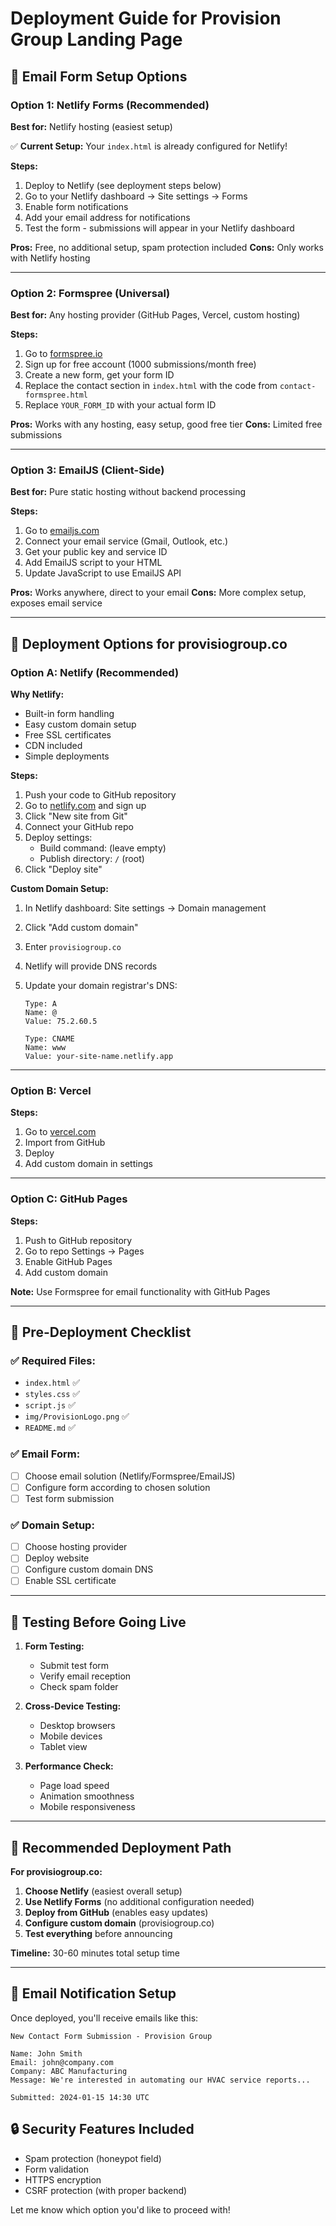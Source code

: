 # Deployment Guide for Provision Group Landing Page

## 📧 Email Form Setup Options

### Option 1: Netlify Forms (Recommended)

**Best for:** Netlify hosting (easiest setup)

✅ **Current Setup:** Your `index.html` is already configured for Netlify!

**Steps:**

1. Deploy to Netlify (see deployment steps below)
2. Go to your Netlify dashboard → Site settings → Forms
3. Enable form notifications
4. Add your email address for notifications
5. Test the form - submissions will appear in your Netlify dashboard

**Pros:** Free, no additional setup, spam protection included
**Cons:** Only works with Netlify hosting

---

### Option 2: Formspree (Universal)

**Best for:** Any hosting provider (GitHub Pages, Vercel, custom hosting)

**Steps:**

1. Go to [formspree.io](https://formspree.io)
2. Sign up for free account (1000 submissions/month free)
3. Create a new form, get your form ID
4. Replace the contact section in `index.html` with the code from `contact-formspree.html`
5. Replace `YOUR_FORM_ID` with your actual form ID

**Pros:** Works with any hosting, easy setup, good free tier
**Cons:** Limited free submissions

---

### Option 3: EmailJS (Client-Side)

**Best for:** Pure static hosting without backend processing

**Steps:**

1. Go to [emailjs.com](https://emailjs.com)
2. Connect your email service (Gmail, Outlook, etc.)
3. Get your public key and service ID
4. Add EmailJS script to your HTML
5. Update JavaScript to use EmailJS API

**Pros:** Works anywhere, direct to your email
**Cons:** More complex setup, exposes email service

---

## 🚀 Deployment Options for provisiogroup.co

### Option A: Netlify (Recommended)

**Why Netlify:**

- Built-in form handling
- Easy custom domain setup
- Free SSL certificates
- CDN included
- Simple deployments

**Steps:**

1. Push your code to GitHub repository
2. Go to [netlify.com](https://netlify.com) and sign up
3. Click "New site from Git"
4. Connect your GitHub repo
5. Deploy settings:
   - Build command: (leave empty)
   - Publish directory: `/` (root)
6. Click "Deploy site"

**Custom Domain Setup:**

1. In Netlify dashboard: Site settings → Domain management
2. Click "Add custom domain"
3. Enter `provisiogroup.co`
4. Netlify will provide DNS records
5. Update your domain registrar's DNS:

   ```
   Type: A
   Name: @
   Value: 75.2.60.5

   Type: CNAME
   Name: www
   Value: your-site-name.netlify.app
   ```

---

### Option B: Vercel

**Steps:**

1. Go to [vercel.com](https://vercel.com)
2. Import from GitHub
3. Deploy
4. Add custom domain in settings

---

### Option C: GitHub Pages

**Steps:**

1. Push to GitHub repository
2. Go to repo Settings → Pages
3. Enable GitHub Pages
4. Add custom domain

**Note:** Use Formspree for email functionality with GitHub Pages

---

## 🔧 Pre-Deployment Checklist

### ✅ Required Files:

- `index.html` ✅
- `styles.css` ✅
- `script.js` ✅
- `img/ProvisionLogo.png` ✅
- `README.md` ✅

### ✅ Email Form:

- [ ] Choose email solution (Netlify/Formspree/EmailJS)
- [ ] Configure form according to chosen solution
- [ ] Test form submission

### ✅ Domain Setup:

- [ ] Choose hosting provider
- [ ] Deploy website
- [ ] Configure custom domain DNS
- [ ] Enable SSL certificate

---

## 📱 Testing Before Going Live

1. **Form Testing:**

   - Submit test form
   - Verify email reception
   - Check spam folder

2. **Cross-Device Testing:**

   - Desktop browsers
   - Mobile devices
   - Tablet view

3. **Performance Check:**
   - Page load speed
   - Animation smoothness
   - Mobile responsiveness

---

## 🎯 Recommended Deployment Path

**For provisiogroup.co:**

1. **Choose Netlify** (easiest overall setup)
2. **Use Netlify Forms** (no additional configuration needed)
3. **Deploy from GitHub** (enables easy updates)
4. **Configure custom domain** (provisiogroup.co)
5. **Test everything** before announcing

**Timeline:** 30-60 minutes total setup time

---

## 📧 Email Notification Setup

Once deployed, you'll receive emails like this:

```
New Contact Form Submission - Provision Group

Name: John Smith
Email: john@company.com
Company: ABC Manufacturing
Message: We're interested in automating our HVAC service reports...

Submitted: 2024-01-15 14:30 UTC
```

## 🔒 Security Features Included

- Spam protection (honeypot field)
- Form validation
- HTTPS encryption
- CSRF protection (with proper backend)

Let me know which option you'd like to proceed with!
